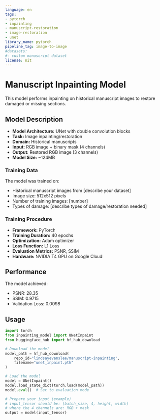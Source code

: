 ```yaml
---
language: en
tags:
- pytorch
- inpainting
- manuscript-restoration
- image-restoration
- unet
library_name: pytorch
pipeline_tag: image-to-image
#datasets:
#- custom manuscript dataset
license: mit
---
```


# Manuscript Inpainting Model

This model performs inpainting on historical manuscript images to restore damaged or missing sections.

## Model Description

- **Model Architecture:** UNet with double convolution blocks
- **Task:** Image inpainting/restoration
- **Domain:** Historical manuscripts
- **Input:** RGB image + binary mask (4 channels)
- **Output:** Restored RGB image (3 channels)
- **Model Size:** ~124MB

### Training Data

The model was trained on:
- Historical manuscript images from [describe your dataset]
- Image size: 512x512 pixels
- Number of training images: [number]
- Types of damage: [describe types of damage/restoration needed]

### Training Procedure

- **Framework:** PyTorch
- **Training Duration:** 40 epochs
- **Optimization:** Adam optimizer
- **Loss Function:** L1 Loss
- **Evaluation Metrics:** PSNR, SSIM
- **Hardware:** NVIDIA T4 GPU on Google Cloud

## Performance

The model achieved:
- PSNR: 28.35
- SSIM: 0.9715
- Validation Loss: 0.0098

## Usage

```python
import torch
from inpainting_model import UNetInpaint
from huggingface_hub import hf_hub_download

# Download the model
model_path = hf_hub_download(
    repo_id="lindsayevanslee/manuscript-inpainting",
    filename="unet_inpaint.pth"
)

# Load the model
model = UNetInpaint()
model.load_state_dict(torch.load(model_path))
model.eval()  # Set to evaluation mode

# Prepare your input (example)
# input_tensor should be: [batch_size, 4, height, width]
# where the 4 channels are: RGB + mask
output = model(input_tensor)
```

